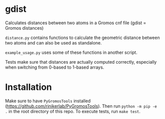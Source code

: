 # gdist
Calculates distances between two atoms in a Gromos cnf file (gdist = Gromos distances)

`distance.py` contains functions to calculate the geometric distance between two atoms and can also be used as standalone.

`example_usage.py` uses some of these functions in another script.

Tests make sure that distances are actually computed correctly, especially when switching from 0-based to 1-based arrays.

# Installation

Make sure to have `PyGromosTools` installed (https://github.com/rinikerlab/PyGromosTools). Then run `python -m pip -e .` in the root directory of this repo. To execute tests, run `make test`.

